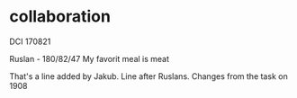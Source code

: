 # collaboration
DCI 170821

Ruslan - 180/82/47
My favorit meal is meat
 
That's a line added by Jakub.
Line after Ruslans.
Changes from the task on 1908